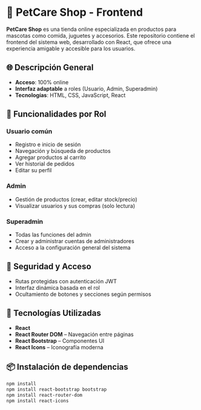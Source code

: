 # 🐾 PetCare Shop - Frontend

**PetCare Shop** es una tienda online especializada en productos para mascotas como comida, juguetes y accesorios. Este repositorio contiene el frontend del sistema web, desarrollado con React, que ofrece una experiencia amigable y accesible para los usuarios.

## 🌐 Descripción General

- **Acceso**: 100% online
- **Interfaz adaptable** a roles (Usuario, Admin, Superadmin)
- **Tecnologías**: HTML, CSS, JavaScript, React

## 👤 Funcionalidades por Rol

### Usuario común
- Registro e inicio de sesión
- Navegación y búsqueda de productos
- Agregar productos al carrito
- Ver historial de pedidos
- Editar su perfil

### Admin
- Gestión de productos (crear, editar stock/precio)
- Visualizar usuarios y sus compras (solo lectura)

### Superadmin
- Todas las funciones del admin
- Crear y administrar cuentas de administradores
- Acceso a la configuración general del sistema

## 🔐 Seguridad y Acceso

- Rutas protegidas con autenticación JWT
- Interfaz dinámica basada en el rol
- Ocultamiento de botones y secciones según permisos

## 🚀 Tecnologías Utilizadas

- **React**
- **React Router DOM** – Navegación entre páginas
- **React Bootstrap** – Componentes UI
- **React Icons** – Iconografía moderna

## 📦 Instalación de dependencias

```bash
npm install
npm install react-bootstrap bootstrap
npm install react-router-dom
npm install react-icons
